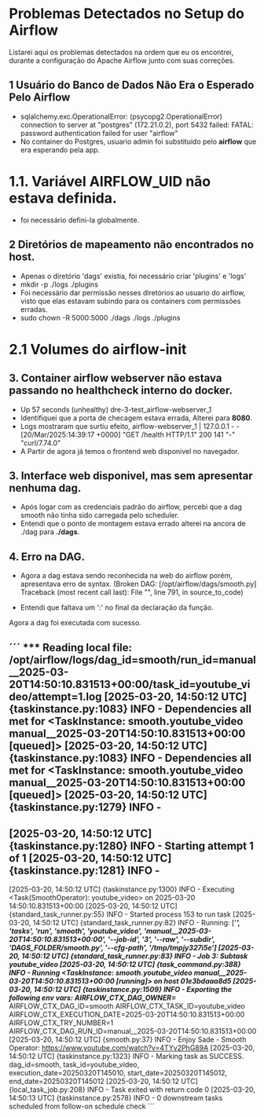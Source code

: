 # Problemas Detectados no Setup do Airflow

Listarei aqui os problemas detectados na ordem que eu os encontrei, durante a configuração do Apache Airflow junto com suas correções.


## 1 Usuário do Banco de Dados Não Era o Esperado Pelo Airflow

- sqlalchemy.exc.OperationalError: (psycopg2.OperationalError) connection to server at "postgres" (172.21.0.2), port 5432 failed: FATAL:  password authentication failed for user "airflow"
- No container do Postgres, usuario admin foi substituido pelo **airflow** que era esperando pela app.

# 1.1. Variável AIRFLOW_UID não estava definida.
- foi necessário defini-la globalmente.


## 2 Diretórios de mapeamento não encontrados no host.

- Apenas o diretório 'dags' existia, foi necessário criar 'plugins' e 'logs'
- mkdir -p ./logs ./plugins
- Foi necessário dar permissão nesses diretórios ao usuario do airflow, visto que elas estavam subindo para os containers com permissões erradas.
- sudo chown -R 5000:5000 ./dags ./logs ./plugins

# 2.1 Volumes do airflow-init

## 3. Container airflow webserver não estava passando no healthcheck interno do docker.
- Up 57 seconds (unhealthy) dre-3-test_airflow-webserver_1
- Identifiquei que a porta de checagem estava errada, Alterei para **8080**.
- Logs mostraram que surtiu efeito,
    airflow-webserver_1  | 127.0.0.1 - - [20/Mar/2025:14:39:17 +0000] "GET /health HTTP/1.1" 200 141 "-" "curl/7.74.0"
- A Partir de agora já temos o frontend web disponivel no navegador.

## 3. Interface web disponivel, mas sem apresentar nenhuma dag.
- Após logar com as credenciais padrão do airflow, percebi que a dag smooth não tinha sido carregada pelo scheduler.
- Entendi que o ponto de montagem estava errado alterei na ancora de ./dag para **./dags**.

## 4. Erro na DAG.
- Agora a dag estava sendo reconhecida na web do airflow porém, apresentava erro de syntax. (Broken DAG: [/opt/airflow/dags/smooth.py] Traceback (most recent call last):
  File "<frozen importlib._bootstrap_external>", line 791, in source_to_code)

- Entendi que faltava um ':' no final da declaração da função.


Agora a dag foi executada com sucesso.

´´´
*** Reading local file: /opt/airflow/logs/dag_id=smooth/run_id=manual__2025-03-20T14:50:10.831513+00:00/task_id=youtube_video/attempt=1.log
[2025-03-20, 14:50:12 UTC] {taskinstance.py:1083} INFO - Dependencies all met for <TaskInstance: smooth.youtube_video manual__2025-03-20T14:50:10.831513+00:00 [queued]>
[2025-03-20, 14:50:12 UTC] {taskinstance.py:1083} INFO - Dependencies all met for <TaskInstance: smooth.youtube_video manual__2025-03-20T14:50:10.831513+00:00 [queued]>
[2025-03-20, 14:50:12 UTC] {taskinstance.py:1279} INFO - 
--------------------------------------------------------------------------------
[2025-03-20, 14:50:12 UTC] {taskinstance.py:1280} INFO - Starting attempt 1 of 1
[2025-03-20, 14:50:12 UTC] {taskinstance.py:1281} INFO - 
--------------------------------------------------------------------------------
[2025-03-20, 14:50:12 UTC] {taskinstance.py:1300} INFO - Executing <Task(SmoothOperator): youtube_video> on 2025-03-20 14:50:10.831513+00:00
[2025-03-20, 14:50:12 UTC] {standard_task_runner.py:55} INFO - Started process 153 to run task
[2025-03-20, 14:50:12 UTC] {standard_task_runner.py:82} INFO - Running: ['***', 'tasks', 'run', 'smooth', 'youtube_video', 'manual__2025-03-20T14:50:10.831513+00:00', '--job-id', '3', '--raw', '--subdir', 'DAGS_FOLDER/smooth.py', '--cfg-path', '/tmp/tmpjy327i5e']
[2025-03-20, 14:50:12 UTC] {standard_task_runner.py:83} INFO - Job 3: Subtask youtube_video
[2025-03-20, 14:50:12 UTC] {task_command.py:388} INFO - Running <TaskInstance: smooth.youtube_video manual__2025-03-20T14:50:10.831513+00:00 [running]> on host 01e3bdaaa8d5
[2025-03-20, 14:50:12 UTC] {taskinstance.py:1509} INFO - Exporting the following env vars:
AIRFLOW_CTX_DAG_OWNER=***
AIRFLOW_CTX_DAG_ID=smooth
AIRFLOW_CTX_TASK_ID=youtube_video
AIRFLOW_CTX_EXECUTION_DATE=2025-03-20T14:50:10.831513+00:00
AIRFLOW_CTX_TRY_NUMBER=1
AIRFLOW_CTX_DAG_RUN_ID=manual__2025-03-20T14:50:10.831513+00:00
[2025-03-20, 14:50:12 UTC] {smooth.py:37} INFO - Enjoy Sade - Smooth Operator: https://www.youtube.com/watch?v=4TYv2PhG89A
[2025-03-20, 14:50:12 UTC] {taskinstance.py:1323} INFO - Marking task as SUCCESS. dag_id=smooth, task_id=youtube_video, execution_date=20250320T145010, start_date=20250320T145012, end_date=20250320T145012
[2025-03-20, 14:50:12 UTC] {local_task_job.py:208} INFO - Task exited with return code 0
[2025-03-20, 14:50:13 UTC] {taskinstance.py:2578} INFO - 0 downstream tasks scheduled from follow-on schedule check
´´´

